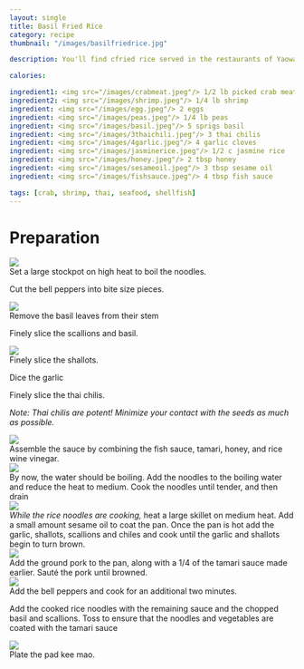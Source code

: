 ```yaml
---
layout: single
title: Basil Fried Rice
category: recipe
thumbnail: "/images/basilfriedrice.jpg"

description: You'll find cfried rice served in the restaurants of Yaowarat, the Chinese section of Bangkok. Freshly picked crab, shrimp and fragrant jasmine rice are fried with fresh peas, and basil and topped with a fried egg.

calories:

ingredient1: <img src="/images/crabmeat.jpeg"/> 1/2 lb picked crab meat
ingredient2: <img src="/images/shrimp.jpeg"/> 1/4 lb shrimp
ingredient: <img src="/images/egg.jpeg"/> 2 eggs
ingredient: <img src="/images/peas.jpeg"/> 1/4 lb peas
ingredient: <img src="/images/basil.jpeg"/> 5 sprigs basil
ingredient: <img src="/images/3thaichili.jpeg"/> 3 thai chilis
ingredient: <img src="/images/4garlic.jpeg"/> 4 garlic cloves
ingredient: <img src="/images/jasminerice.jpeg"/> 1/2 c jasmine rice
ingredient: <img src="/images/honey.jpeg"/> 2 tbsp honey
ingredient: <img src="/images/sesameoil.jpeg"/> 3 tbsp sesame oil
ingredient: <img src="/images/fishsauce.jpeg"/> 4 tbsp fish sauce

tags: [crab, shrimp, thai, seafood, shellfish]
---
```


<div id="preparation">
<h1>Preparation</h1>
</div>

<div id="instruction">
<div id="image"><img src="/images/basilfriedrice1.jpeg"/> </div>
<div id="step">Set a large stockpot on high heat to boil the noodles.
<p> Cut the bell peppers into bite size pieces. </p></div>
</div>

<div id="instruction">
<div id="image"><img src="/images/basilfriedrice2.jpeg"/> </div>
<div id="step">Remove the basil leaves from their stem
<p> Finely slice the scallions and basil. </p></div>
</div>

<div id="instruction">
<div id="image"><img src="/images/basilfriedrice3.jpeg"/> </div>
<div id="step">Finely slice the shallots.
<p> Dice the garlic </p>
<p> Finely slice the thai chilis.</p>
<p><i>Note: Thai chilis are potent! Minimize your contact with the seeds as much as possible.</i></p></div>
</div>

<div id="instruction">
<div id="image"><img src="/images/basilfriedrice4.jpeg"/> </div>
<div id="step">Assemble the sauce by combining the fish sauce, tamari, honey, and rice wine vinegar.</div>
</div>

<div id="instruction">
<div id="image"><img src="/images/basilfriedrice5.jpeg"/> </div>
<div id="step">By now, the water should be boiling. Add the noodles to the boiling water and reduce the heat to medium. Cook the noodles until tender, and then drain</div>
</div>

<div id="instruction">
<div id="image"><img src="/images/basilfriedrice6.jpeg"/> </div>
<div id="step"><i>While the rice noodles are cooking,</i> heat a large skillet on medium heat. Add a small amount sesame oil to coat the pan. Once the pan is hot add the garlic, shallots, scallions and chiles and cook until the garlic and shallots begin to turn brown.</div>
</div>


<div id="instruction">
<div id="image"><img src="/images/basilfriedrice7.jpeg"/> </div>
<div id="step">Add the ground pork to the pan, along with a 1/4 of the tamari sauce made earlier. Sauté the pork until browned.</div>
</div>

<div id="instruction">
<div id="image"><img src="/images/basilfriedrice8.jpeg"/> </div>
<div id="step">Add the bell peppers and cook for an additional two minutes.
<p> Add the cooked rice noodles with the remaining sauce and the chopped basil and scallions. Toss to ensure that the noodles and vegetables are coated with the tamari sauce</p></div>
</div>

<div id="instruction">
<div id="image"><img src="/images/basilfriedrice9.jpeg"/> </div>
<div id="step">Plate the pad kee mao.</div>
</div>

